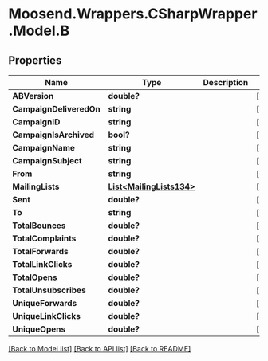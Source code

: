 # Moosend.Wrappers.CSharpWrapper.Model.B
## Properties

Name | Type | Description | Notes
------------ | ------------- | ------------- | -------------
**ABVersion** | **double?** |  | [optional] 
**CampaignDeliveredOn** | **string** |  | [optional] 
**CampaignID** | **string** |  | [optional] 
**CampaignIsArchived** | **bool?** |  | [optional] 
**CampaignName** | **string** |  | [optional] 
**CampaignSubject** | **string** |  | [optional] 
**From** | **string** |  | [optional] 
**MailingLists** | [**List&lt;MailingLists134&gt;**](MailingLists134.md) |  | [optional] 
**Sent** | **double?** |  | [optional] 
**To** | **string** |  | [optional] 
**TotalBounces** | **double?** |  | [optional] 
**TotalComplaints** | **double?** |  | [optional] 
**TotalForwards** | **double?** |  | [optional] 
**TotalLinkClicks** | **double?** |  | [optional] 
**TotalOpens** | **double?** |  | [optional] 
**TotalUnsubscribes** | **double?** |  | [optional] 
**UniqueForwards** | **double?** |  | [optional] 
**UniqueLinkClicks** | **double?** |  | [optional] 
**UniqueOpens** | **double?** |  | [optional] 

[[Back to Model list]](../README.md#documentation-for-models) [[Back to API list]](../README.md#documentation-for-api-endpoints) [[Back to README]](../README.md)

